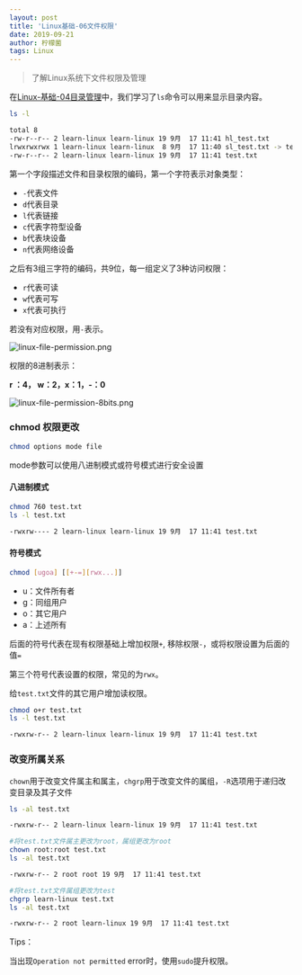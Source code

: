 ```yaml
---
layout: post
title: 'Linux基础-06文件权限'
date: 2019-09-21
author: 柠檬菌
tags: Linux
---
```


>了解Linux系统下文件权限及管理

在[Linux-基础-04目录管理](https://lemonbases.github.io/2019/09/19/Linux-basic-04directory-operation.html)中，我们学习了`ls`命令可以用来显示目录内容。

```bash
ls -l

total 8
-rw-r--r-- 2 learn-linux learn-linux 19 9月  17 11:41 hl_test.txt
lrwxrwxrwx 1 learn-linux learn-linux  8 9月  17 11:40 sl_test.txt -> test.txt
-rw-r--r-- 2 learn-linux learn-linux 19 9月  17 11:41 test.txt
```

第一个字段描述文件和目录权限的编码，第一个字符表示对象类型：

- `-`代表文件
- `d`代表目录
- `l`代表链接
- `c`代表字符型设备
- `b`代表块设备
- `n`代表网络设备

之后有3组三字符的编码，共9位，每一组定义了3种访问权限：

- `r`代表可读
- `w`代表可写
- `x`代表可执行

若没有对应权限，用`-`表示。

![linux-file-permission.png](https://ae01.alicdn.com/kf/H88eb0f8a93234430abd2f83cb36c3bd9O.png)

权限的8进制表示：

**r ：4， w：2，x：1，-：0**

![linux-file-permission-8bits.png](https://ae01.alicdn.com/kf/H5e273635b251460a81ceb16e7568c51aM.png)

### chmod 权限更改

```bash
chmod options mode file
```

mode参数可以使用八进制模式或符号模式进行安全设置

#### 八进制模式

```bash
chmod 760 test.txt
ls -l test.txt

-rwxrw---- 2 learn-linux learn-linux 19 9月  17 11:41 test.txt
```

#### 符号模式

```bash
chmod [ugoa] [[+-=][rwx...]]
```

- u：文件所有者
- g：同组用户
- o：其它用户
- a：上述所有

后面的符号代表在现有权限基础上增加权限`+`, 移除权限`-`，或将权限设置为后面的值`=`

第三个符号代表设置的权限，常见的为`rwx`。

给`test.txt`文件的其它用户增加读权限。

```bash
chmod o+r test.txt
ls -l test.txt

-rwxrw-r-- 2 learn-linux learn-linux 19 9月  17 11:41 test.txt
```

### 改变所属关系

`chown`用于改变文件属主和属主，`chgrp`用于改变文件的属组，`-R`选项用于递归改变目录及其子文件

```bash
ls -al test.txt

-rwxrw-r-- 2 learn-linux learn-linux 19 9月  17 11:41 test.txt

#将test.txt文件属主更改为root，属组更改为root
chown root:root test.txt
ls -al test.txt

-rwxrw-r-- 2 root root 19 9月  17 11:41 test.txt

#将test.txt文件属组更改为test
chgrp learn-linux test.txt
ls -al test.txt

-rwxrw-r-- 2 root learn-linux 19 9月  17 11:41 test.txt
```

Tips：

当出现`Operation not permitted` error时，使用`sudo`提升权限。